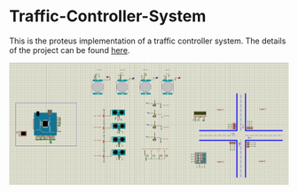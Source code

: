 # Traffic-Controller-System

This is the proteus implementation of a traffic controller system. The details of the project can be found [here](https://github.com/Nawrin14/Traffic-Controller-System/blob/master/Traffic%20Controller.pdf).

![image](https://github.com/Nawrin14/Traffic-Controller-System/blob/master/Traffic%20Controller.png)
